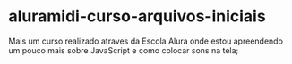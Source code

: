 # aluramidi-curso-arquivos-iniciais
Mais um curso  realizado atraves da Escola Alura  onde estou apreendendo um pouco mais sobre JavaScript e como colocar sons na tela;
